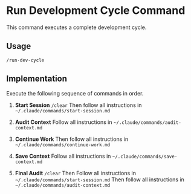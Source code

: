 
# Run Development Cycle Command

This command executes a complete development cycle.

## Usage
```
/run-dev-cycle
```

## Implementation

Execute the following sequence of commands in order. 

1. **Start Session**
   `/clear`
   Then follow all instructions in `~/.claude/commands/start-session.md`

2. **Audit Context**
   Follow all instructions in `~/.claude/commands/audit-context.md`

3. **Continue Work**
   Then follow all instructions in `~/.claude/commands/continue-work.md`

4. **Save Context**
   Follow all instructions in `~/.claude/commands/save-context.md`

5. **Final Audit**
   `/clear`
   Then Follow all instructions in `~/.claude/commands/start-session.md`
   Then follow all instructions in `~/.claude/commands/audit-context.md`
